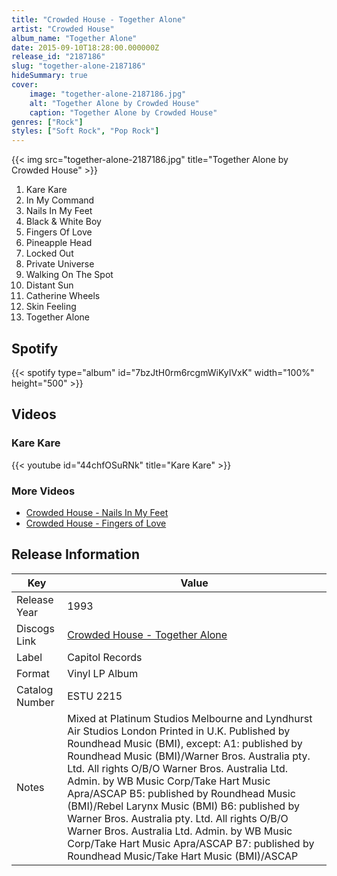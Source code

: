 ```yaml
---
title: "Crowded House - Together Alone"
artist: "Crowded House"
album_name: "Together Alone"
date: 2015-09-10T18:28:00.000000Z
release_id: "2187186"
slug: "together-alone-2187186"
hideSummary: true
cover:
    image: "together-alone-2187186.jpg"
    alt: "Together Alone by Crowded House"
    caption: "Together Alone by Crowded House"
genres: ["Rock"]
styles: ["Soft Rock", "Pop Rock"]
---
```


{{< img src="together-alone-2187186.jpg" title="Together Alone by Crowded House" >}}

<!-- section break -->

1. Kare Kare
2. In My Command
3. Nails In My Feet
4. Black & White Boy
5. Fingers Of Love
6. Pineapple Head
7. Locked Out
8. Private Universe
9. Walking On The Spot
10. Distant Sun
11. Catherine Wheels
12. Skin Feeling
13. Together Alone

<!-- section break -->


## Spotify
{{< spotify type="album" id="7bzJtH0rm6rcgmWiKyIVxK" width="100%" height="500" >}}



## Videos
### Kare Kare
{{< youtube id="44chfOSuRNk" title="Kare Kare" >}}<br>

### More Videos

- [Crowded House - Nails In My Feet](https://www.youtube.com/watch?v=dqxobKeH4Zs)
- [Crowded House - Fingers of Love](https://www.youtube.com/watch?v=iLFpWo3i6VY)


## Release Information
|  Key           | Value                                                |
| ---------------| ---------------------------------------------------- |
| Release Year   | 1993                                   |
| Discogs Link   | [Crowded House - Together Alone](https://www.discogs.com/release/2187186-Crowded-House-Together-Alone) |
| Label          | Capitol Records |
| Format         | Vinyl LP Album |
| Catalog Number | ESTU 2215 |
| Notes | Mixed at Platinum Studios Melbourne and Lyndhurst Air Studios London  Printed in U.K.  Published by Roundhead Music (BMI), except: A1: published by Roundhead Music (BMI)/Warner Bros. Australia pty. Ltd. All rights O/B/O Warner Bros. Australia Ltd. Admin. by WB Music Corp/Take Hart Music Apra/ASCAP B5: published by Roundhead Music (BMI)/Rebel Larynx Music (BMI) B6: published by Warner Bros. Australia pty. Ltd. All rights O/B/O Warner Bros. Australia Ltd. Admin. by WB Music Corp/Take Hart Music Apra/ASCAP B7: published by Roundhead Music/Take Hart Music (BMI)/ASCAP  |